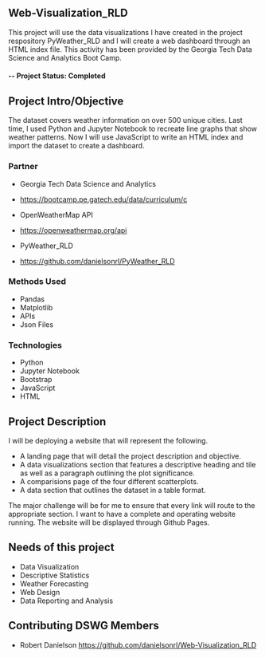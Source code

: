 ## Web-Visualization_RLD
This project will use the data visualizations I have created in the project respository PyWeather_RLD and I will create a web dashboard through an HTML index file.  This activity has been provided by the Georgia Tech Data Science and Analytics Boot Camp.


#### -- Project Status: Completed
## Project Intro/Objective
The dataset covers weather information on over 500 unique cities.  Last time, I used Python and Jupyter Notebook to recreate line graphs that show weather patterns.  Now I will use JavaScript to write an HTML index and import the dataset to create a dashboard.

### Partner
* Georgia Tech Data Science and Analytics
* https://bootcamp.pe.gatech.edu/data/curriculum/c

* OpenWeatherMap API
* https://openweathermap.org/api

* PyWeather_RLD
* https://github.com/danielsonrl/PyWeather_RLD

### Methods Used
* Pandas 
* Matplotlib
* APIs
* Json Files


### Technologies
* Python
* Jupyter Notebook
* Bootstrap
* JavaScript
* HTML

## Project Description
I will be deploying a website that will represent the following. 

* A landing page that will detail the project description and objective.
* A data visualizations section that features a descriptive heading and tile as well as a paragraph outlining the plot significance.
* A comparisions page of the four different scatterplots.
* A data section that outlines the dataset in a table format.

The major challenge will be for me to ensure that every link will route to the appropriate section.  I want to have a complete and operating website running.  The website will be displayed through Github Pages.

## Needs of this project
- Data Visualization 
- Descriptive Statistics
- Weather Forecasting
- Web Design
- Data Reporting and Analysis

## Contributing DSWG Members

* Robert Danielson 
https://github.com/danielsonrl/Web-Visualization_RLD
